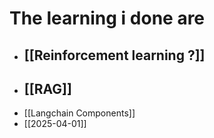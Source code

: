 # The learning i done are

- ## [[Reinforcement learning ?]]
- ## [[RAG]]
- [[Langchain Components]]
- [[2025-04-01]]


